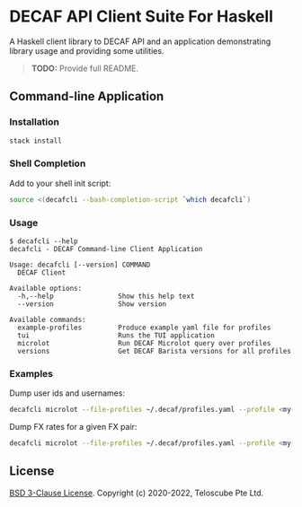 # DECAF API Client Suite For Haskell

A Haskell client library to DECAF API and an application demonstrating
library usage and providing some utilities.

> **TODO:** Provide full README.

## Command-line Application

### Installation

```sh
stack install
```

### Shell Completion

Add to your shell init script:

```sh
source <(decafcli --bash-completion-script `which decafcli`)
```

### Usage

```console
$ decafcli --help
decafcli - DECAF Command-line Client Application

Usage: decafcli [--version] COMMAND
  DECAF Client

Available options:
  -h,--help                Show this help text
  --version                Show version

Available commands:
  example-profiles         Produce example yaml file for profiles
  tui                      Runs the TUI application
  microlot                 Run DECAF Microlot query over profiles
  versions                 Get DECAF Barista versions for all profiles

```

### Examples

Dump user ids and usernames:

```sh
decafcli microlot --file-profiles ~/.decaf/profiles.yaml --profile <my-profile> --query examples/microlot/queries/principals.gql
```

Dump FX rates for a given FX pair:

```sh
decafcli microlot --file-profiles ~/.decaf/profiles.yaml --profile <my-profile> --query examples/microlot/queries/fxrates.gql --params '{"pair": "EURUSD"}'
```

## License

[BSD 3-Clause License](./LICENSE). Copyright (c) 2020-2022, Teloscube Pte Ltd.
